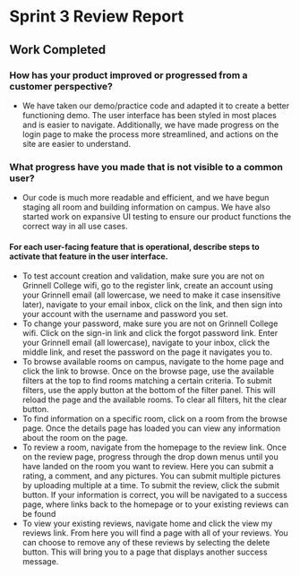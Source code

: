 # Sprint 3 Review Report

## Work Completed
### How has your product improved or progressed from a customer perspective?
- We have taken our demo/practice code and adapted it to create a better functioning demo. The user interface has been styled in most places and is easier to navigate. Additionally, we have made progress on the login page to make the process more streamlined, and actions on the site are easier to understand.

### What progress have you made that is not visible to a common user?
- Our code is much more readable and efficient, and we have begun staging all room and building information on campus. We have also started work on expansive UI testing to ensure our product functions the correct way in all use cases.

#### For each user-facing feature that is operational, describe steps to activate that feature in the user interface.
- To test account creation and validation, make sure you are not on Grinnell College wifi, go to the register link, create an account
  using your Grinnell email (all lowercase, we need to make it case insensitive later), navigate to your email inbox, click on the link, and then sign into your account with the username
  and password you set.
- To change your password, make sure you are not on Grinnell College wifi. Click on the sign-in link and click the forgot password link. Enter your Grinnell email (all lowercase), navigate to your inbox, click the middle link, and reset the password on the page it navigates you to.
- To browse available rooms on campus, navigate to the home page and click the link to browse. Once on the browse page, use the available filters at the top to find rooms matching a certain criteria. To submit filters, use the apply button at the bottom of the filter panel. This will reload the page and the available rooms. To clear all filters, hit the clear button.
- To find information on a specific room, click on a room from the browse page. Once the details page has loaded you can view any information about the room on the page.
- To review a room, navigate from the homepage to the review link. Once on the review page, progress through the drop down menus until you have landed on the room you want to review. Here you can submit a rating, a comment, and any pictures. You can submit multiple pictures by uploading multiple at a time. To submit the review, click the submit button. If your information is correct, you will be navigated to a success page, where links back to the homepage or to your existing reviews can be found
- To view your existing reviews, navigate home and click the view my reviews link. From here you will find a page with all of your reviews. You can choose to remove any of these reviews by selecting the delete button. This will bring you to a page that displays another success message. 


